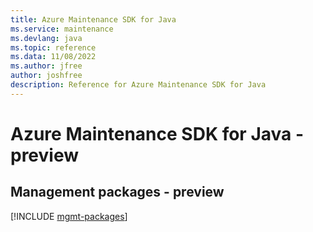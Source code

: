 ```yaml
---
title: Azure Maintenance SDK for Java
ms.service: maintenance
ms.devlang: java
ms.topic: reference
ms.data: 11/08/2022
ms.author: jfree
author: joshfree
description: Reference for Azure Maintenance SDK for Java
---
```

# Azure Maintenance SDK for Java - preview

## Management packages - preview
[!INCLUDE [mgmt-packages](maintenance-mgmt-index.md)]